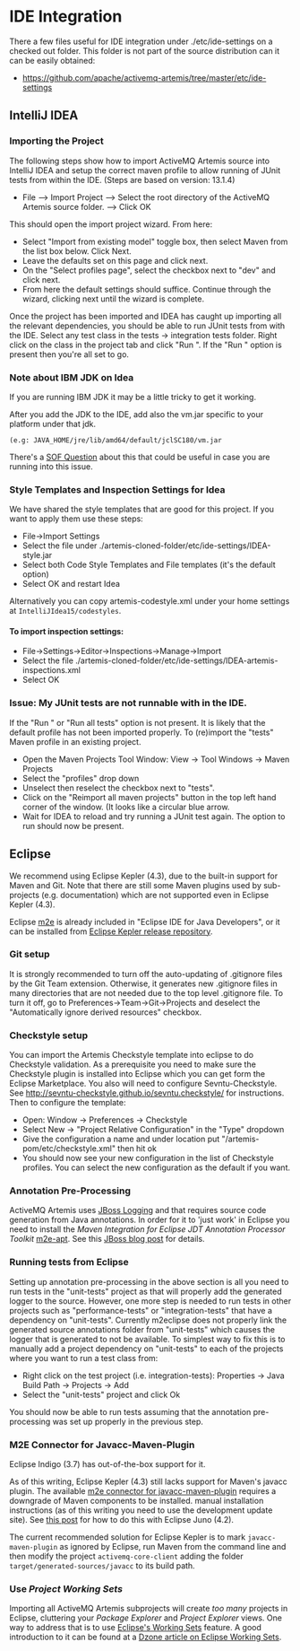 # IDE Integration

There a few files useful for IDE integration under ./etc/ide-settings on a checked out folder. This folder is not part of the source distribution can it can be easily obtained:

- https://github.com/apache/activemq-artemis/tree/master/etc/ide-settings

## IntelliJ IDEA

### Importing the Project

The following steps show how to import ActiveMQ Artemis source into IntelliJ IDEA and setup the correct maven profile to allow
running of JUnit tests from within the IDE.  (Steps are based on version: 13.1.4)

* File --> Import Project --> Select the root directory of the ActiveMQ Artemis source folder. --> Click OK

This should open the import project wizard.  From here:

* Select "Import from existing model" toggle box, then select Maven from the list box below.  Click Next.
* Leave the defaults set on this page and click next.
* On the "Select profiles page", select the checkbox next to "dev" and click next.
* From here the default settings should suffice.  Continue through the wizard, clicking next until the wizard is complete.

Once the project has been imported and IDEA has caught up importing all the relevant dependencies, you should be able to
run JUnit tests from with the IDE.  Select any test class in the tests -> integration tests folder.  Right click on the
class in the project tab and click "Run <classname>".  If the "Run <classname>" option is present then you're all set to go.

### Note about IBM JDK on Idea

If you are running IBM JDK it may be a little tricky to get it working.

After you add the JDK to the IDE, add also the vm.jar specific to your platform under that jdk.

```
(e.g: JAVA_HOME/jre/lib/amd64/default/jclSC180/vm.jar
```

There's a [SOF Question](http://stackoverflow.com/questions/27906481/can-intellij-14-be-used-to-work-with-ibm-jdk-1-7/32852361#32852361) about this that could be useful in case you are running into this issue.

### Style Templates and Inspection Settings for Idea

We have shared the style templates that are good for this project. If you want to apply them use these steps:

* File->Import Settings
* Select the file under ./artemis-cloned-folder/etc/ide-settings/IDEA-style.jar
* Select both Code Style Templates and File templates (it's the default option)
* Select OK and restart Idea

Alternatively you can copy artemis-codestyle.xml under your home settings at ``IntelliJIdea15/codestyles``.

#### To import inspection settings:

* File->Settings->Editor->Inspections->Manage->Import
* Select the file ./artemis-cloned-folder/etc/ide-settings/IDEA-artemis-inspections.xml
* Select OK

### Issue: My JUnit tests are not runnable with in the IDE.

If the "Run <classname>" or "Run all tests" option is not present.  It is likely that the default profile has not been
imported properly.  To (re)import the "tests" Maven profile in an existing project.

* Open the Maven Projects Tool Window: View -> Tool Windows -> Maven Projects
* Select the "profiles" drop down
* Unselect then reselect the checkbox next to "tests".
* Click on the "Reimport all maven projects" button in the top left hand corner of the window. (It looks like a circular
blue arrow.
* Wait for IDEA to reload and try running a JUnit test again.  The option to run should now be present.

## Eclipse

We recommend using Eclipse Kepler (4.3), due to the built-in support for Maven and Git. Note that there are still some
Maven plugins used by sub-projects (e.g. documentation) which are not supported even in Eclipse Kepler (4.3).

Eclipse [m2e](http://eclipse.org/m2e/) is already included in "Eclipse IDE for Java Developers", or it can be installed
from [Eclipse Kepler release repository](http://download.eclipse.org/releases/kepler).

### Git setup
It is strongly recommended to turn off the auto-updating of .gitignore files by the Git Team extension.  Otherwise, it
generates new .gitignore files in many directories that are not needed due to the top level .gitignore file.  To turn
it off, go to Preferences->Team->Git->Projects and deselect the "Automatically ignore derived resources" checkbox.

### Checkstyle setup
You can import the Artemis Checkstyle template into eclipse to do Checkstyle validation. As a prerequisite you need to make sure the Checkstyle plugin is installed into Eclipse which you can get form the Eclipse Marketplace. You also will need to configure Sevntu-Checkstyle. See http://sevntu-checkstyle.github.io/sevntu.checkstyle/ for instructions. Then to configure the template:

* Open: Window -> Preferences -> Checkstyle
* Select New -> "Project Relative Configuration" in the "Type" dropdown
* Give the configuration a name and under location put "/artemis-pom/etc/checkstyle.xml" then hit ok
* You should now see your new configuration in the list of Checkstyle profiles.  You can select the new configuration as the default if you want.

### Annotation Pre-Processing

ActiveMQ Artemis uses [JBoss Logging](https://community.jboss.org/wiki/JBossLoggingTooling) and that requires source
code generation from Java annotations. In order for it to 'just work' in Eclipse you need to install the
_Maven Integration for Eclipse JDT Annotation Processor Toolkit_ [m2e-apt](https://github.com/jbosstools/m2e-apt). See
this [JBoss blog post](https://community.jboss.org/en/tools/blog/2012/05/20/annotation-processing-support-in-m2e-or-m2e-apt-100-is-out)
 for details.
 
### Running tests from Eclipse
Setting up annotation pre-processing in the above section is all you need to run tests in the "unit-tests" project as that will properly add the generated logger to the source.  However, one more step is needed to run tests in other projects such as "performance-tests" or "integration-tests" that have a dependency on "unit-tests". Currently m2eclipse does not properly link the generated source annotations folder from "unit-tests" which causes the logger that is generated to not be available.  To simplest way to fix this is to manually add a project dependency on "unit-tests" to each of the projects where you want to run a test class from:

* Right click on the test project (i.e. integration-tests): Properties -> Java Build Path -> Projects -> Add
* Select the "unit-tests" project and click Ok

You should now be able to run tests assuming that the annotation pre-processing was set up properly in the previous step.

### M2E Connector for Javacc-Maven-Plugin

Eclipse Indigo (3.7) has out-of-the-box support for it.

As of this writing, Eclipse Kepler (4.3) still lacks support for Maven's javacc plugin. The available [m2e connector for
javacc-maven-plugin](https://github.com/objectledge/maven-extensions) requires a downgrade of Maven components to be
installed. manual installation instructions (as of this writing you need to use the development update site). See
[this post](http://dev.eclipse.org/mhonarc/lists/m2e-users/msg02725.html) for how to do this with Eclipse Juno (4.2).

The current recommended solution for Eclipse Kepler is to mark `javacc-maven-plugin` as ignored by Eclipse, run Maven
from the command line and then modify the project `activemq-core-client` adding the folder
`target/generated-sources/javacc` to its build path.

### Use _Project Working Sets_

Importing all ActiveMQ Artemis subprojects will create _too many_ projects in Eclipse, cluttering your _Package Explorer_
and _Project Explorer_ views. One way to address that is to use
[Eclipse's Working Sets](http://help.eclipse.org/juno/index.jsp?topic=%2Forg.eclipse.platform.doc.user%2Fconcepts%2Fcworkset.htm)
feature. A good introduction to it can be found at a
[Dzone article on Eclipse Working Sets](http://eclipse.dzone.com/articles/categorise-projects-package).
